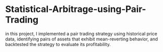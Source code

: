 # Statistical-Arbitrage-using-Pair-Trading
in this project, I implemented a pair trading strategy using historical price data, identifying pairs of assets that exhibit mean-reverting behavior, and backtested the strategy to evaluate its profitability.
